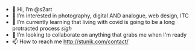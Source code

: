 - 👋 Hi, I’m @s2art
- 👀 I’m interested in photography, digital AND analogue, web design, ITC
- 🌱 I’m currently learning that living with covid is going to be a long protracted process *sigh*
- 💞️ I’m looking to collaborate on anything that grabs me when I'm ready
- 📫 How to reach me http://stunik.com/contact/

<!---
s2art/s2art is a ✨ special ✨ repository because its `README.md` (this file) appears on your GitHub profile.
You can click the Preview link to take a look at your changes.
--->
